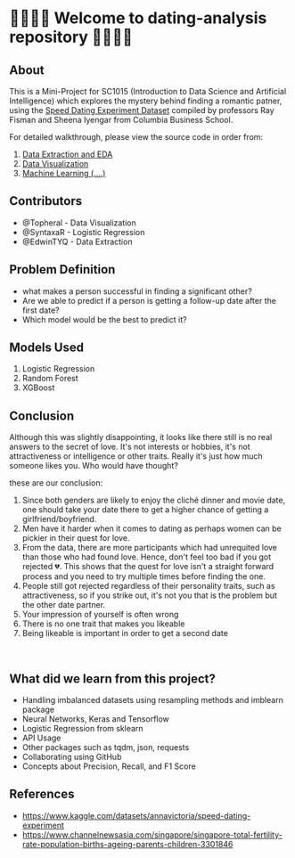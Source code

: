 # :yellow_heart::orange_heart::sparkling_heart::couple: Welcome to dating-analysis repository :couple::sparkling_heart::orange_heart::yellow_heart:

## About
This is a Mini-Project for SC1015 (Introduction to Data Science and Artificial Intelligence) which explores the mystery behind finding a romantic patner, using the [Speed Dating Experiment Dataset](https://www.kaggle.com/datasets/annavictoria/speed-dating-experiment) compiled by professors Ray Fisman and Sheena Iyengar from Columbia Business School.
<br>

For detailed walkthrough, please view the source code in order from:


1. [Data Extraction and EDA](https://github.com/Topheral/Dating-analysis/blob/main/Data_Extraction_and_EDA.ipynb)
2. [Data Visualization](https://github.com/Topheral/Dating-analysis/blob/main/Data%20Visualisation.ipynb)
3. [Machine Learning (....) ](https://github.com/Topheral/Dating-analysis/blob/main/Machine_Learning.ipynb)

  
## Contributors

- @Topheral - Data Visualization
- @SyntaxaR - Logistic Regression
- @EdwinTYQ - Data Extraction

## Problem Definition

- what makes a person successful in finding a significant other?
- Are we able to predict if a person is getting a follow-up date after the first date?
- Which model would be the best to predict it?

## Models Used

1. Logistic Regression
2. Random Forest
3. XGBoost

## Conclusion

Although this was slightly disappointing, it looks like there still is no real answers to the secret of love. It's not interests or hobbies, it's not attractiveness or intelligence or other traits. Really it's just how much someone likes you. Who would have thought?


these are our conclusion:
1. Since both genders are likely to enjoy the cliché dinner and movie date, one should take your date there to get a higher chance of getting a girlfriend/boyfriend.
2. Men have it harder when it comes to dating as perhaps women can be pickier in their quest for love.
3. From the data, there are more participants which had unrequited love than those who had found love. Hence, don't feel too bad if you got rejected :broken_heart:. This shows that the quest for love isn't a straight forward process and you need to try multiple times before finding the one. 
4. People still got rejected regardless of their personality traits, such as attractiveness, so if you strike out, it's not you that is the problem but the other date partner.
5. Your impression of yourself is often wrong
6. There is no one trait that makes you likeable
7. Being likeable is important in order to get a second date


<br>

## What did we learn from this project?

- Handling imbalanced datasets using resampling methods and imblearn package
- Neural Networks, Keras and Tensorflow
- Logistic Regression from sklearn
- API Usage
- Other packages such as tqdm, json, requests
- Collaborating using GitHub
- Concepts about Precision, Recall, and F1 Score

## References

- <https://www.kaggle.com/datasets/annavictoria/speed-dating-experiment>
- <https://www.channelnewsasia.com/singapore/singapore-total-fertility-rate-population-births-ageing-parents-children-3301846>





